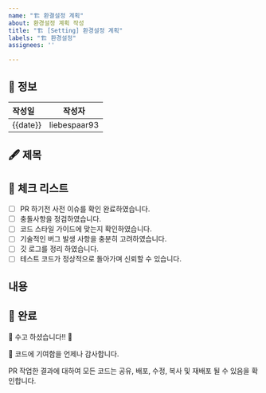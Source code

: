 ```yaml
---
name: "🏗️ 환결설정 계획"
about: 환경설정 계획 작성
title: "🏗️ [Setting] 환경설정 계획"
labels: "🏗️ 환경설정"
assignees: ''

---
```

<!-- Pull Request Template -->
🪪 정보 
---
|    작성일    | 작성자 | 
| :--------- | --------- |
| {{date}} | liebespaar93

<!-- 제목 -->
🖋️ 제목
---------


📌 체크 리스트
---------
<!-- 안된부분이 있으면 x를 넣어 주세요 `x` -->
<!-- 무엇인지 모르겠으면 질문하세요! 우리는 언제나 질문에 성심성의것 답변할 준비가 되어있습니다. -->

- [ ] PR 하기전 사전 이슈를 확인 완료하였습니다.
- [ ] 충돌사항을 정검하였습니다.
- [ ] 코드 스타일 가이드에 맞는지 확인하였습니다.
- [ ] 기술적인 버그 발생 사항을 충분히 고려하였습니다.
- [ ] 깃 로그를 정리 하였습니다.
- [ ] 테스트 코드가 정상적으로 돌아가며 신뢰할 수 있습니다.

내용
---------


💯 완료
---------
🎉 수고 하셨습니다!! 🚀

🌈 코드에 기여함을 언제나 감사합니다.

PR 작업한 결과에 대하여 모든 코드는 공유, 배포, 수정, 복사 및 재배포 될 수 있음을 확인합니다.
